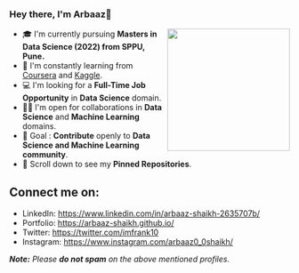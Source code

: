 ### Hey there, I'm Arbaaz👋
<img align='right' src="https://user-images.githubusercontent.com/52887465/120080670-b3160b00-c0d7-11eb-840a-954127a448bb.png" width="220">

- 🎓 I'm currently pursuing **Masters in Data Science (2022) from SPPU, Pune.**
- 🌱 I'm constantly learning from [Coursera](https://www.coursera.org/) and [Kaggle](https://www.kaggle.com/).
- 💻 I'm looking for a **Full-Time Job Opportunity** in **Data Science** domain.
- 🤝🏻 I'm open for collaborations in **Data Science** and **Machine Learning** domains.
- 🎯 Goal : **Contribute** openly to **Data Science and Machine Learning community**.
- 📌 Scroll down to see my **Pinned Repositories**.


## Connect me on:
- LinkedIn: https://www.linkedin.com/in/arbaaz-shaikh-2635707b/
- Portfolio: https://arbaaz-shaikh.github.io/
- Twitter: https://twitter.com/imfrank10
- Instagram: https://www.instagram.com/arbaaz0_0shaikh/

_**Note:** Please **do not spam** on the above mentioned profiles._
